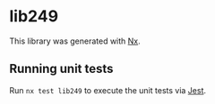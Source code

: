 # lib249

This library was generated with [Nx](https://nx.dev).

## Running unit tests

Run `nx test lib249` to execute the unit tests via [Jest](https://jestjs.io).
